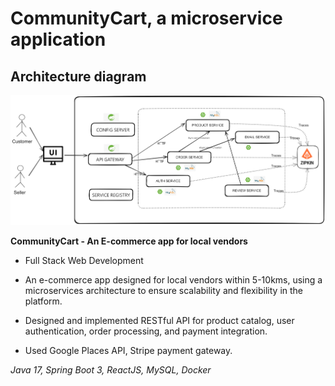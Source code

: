 # CommunityCart, a microservice application
## Architecture diagram
<img src="Architecture_Diagram.png" alt="Architectrure Diagram">

**CommunityCart - An E-commerce app for local vendors** 
- Full Stack Web Development
  
 - An e-commerce app designed for local vendors within 5-10kms, using a microservices architecture to ensure scalability and flexibility in the platform.
 - Designed and implemented RESTful API for product catalog, user authentication, order processing, and payment integration.
 - Used Google Places API, Stripe payment gateway.
   
*Java 17, Spring Boot 3, ReactJS, MySQL, Docker*
